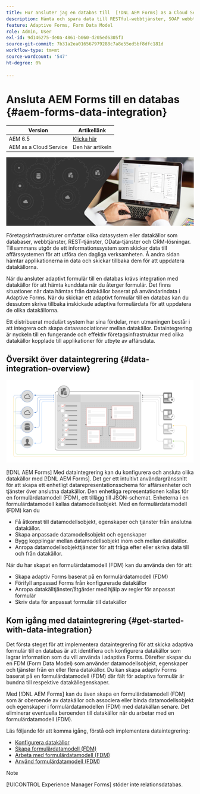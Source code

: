 ```yaml
---
title: Hur ansluter jag en databas till  [!DNL AEM Forms] as a Cloud Service?
description: Hämta och spara data till RESTful-webbtjänster, SOAP webbtjänster och OData-tjänster från ett adaptivt formulär eller ett AEM arbetsflöde.
feature: Adaptive Forms, Form Data Model
role: Admin, User
exl-id: 9d146275-de0a-4861-b060-d205ed6305f3
source-git-commit: 7b31a2ea016567979288c7a8e55ed5bf8dfc181d
workflow-type: tm+mt
source-wordcount: '547'
ht-degree: 0%

---
```


# Ansluta AEM Forms till en databas {#aem-forms-data-integration}

| Version | Artikellänk |
| -------- | ---------------------------- |
| AEM 6.5 | [Klicka här](https://experienceleague.adobe.com/docs/experience-manager-65/forms/form-data-model/data-integration.html) |
| AEM as a Cloud Service | Den här artikeln |



![Dataintegrering](do-not-localize/data-integeration.png)

Företagsinfrastrukturer omfattar olika datasystem eller datakällor som databaser, webbtjänster, REST-tjänster, OData-tjänster och CRM-lösningar. Tillsammans utgör de ett informationssystem som skickar data till affärssystemen för att utföra den dagliga verksamheten. Å andra sidan hämtar applikationerna in data och skickar tillbaka dem för att uppdatera datakällorna.

När du ansluter adaptivt formulär till en databas krävs integration med datakällor för att hämta kunddata när du återger formulär. Det finns situationer när data hämtas från datakällor baserat på användarindata i Adaptive Forms. När du skickar ett adaptivt formulär till en databas kan du dessutom skriva tillbaka inskickade adaptiva formulärdata för att uppdatera de olika datakällorna.

Ett distribuerat modulärt system har sina fördelar, men utmaningen består i att integrera och skapa dataassociationer mellan datakällor. Dataintegrering är nyckeln till en fungerande och effektiv företagsinfrastruktur med olika datakällor kopplade till applikationer för utbyte av affärsdata.

## Översikt över dataintegrering {#data-integration-overview}

![aem-forms-data-integration](assets/aem-forms-data-integeration.png)

[!DNL AEM Forms] Med dataintegrering kan du konfigurera och ansluta olika datakällor med [!DNL AEM Forms]. Det ger ett intuitivt användargränssnitt för att skapa ett enhetligt datarepresentationsschema för affärsenheter och tjänster över anslutna datakällor. Den enhetliga representationen kallas för en formulärdatamodell (FDM), ett tillägg till JSON-schemat. Enheterna i en formulärdatamodell kallas datamodellsobjekt. Med en formulärdatamodell (FDM) kan du

* Få åtkomst till datamodellsobjekt, egenskaper och tjänster från anslutna datakällor.
* Skapa anpassade datamodellsobjekt och egenskaper
* Bygg kopplingar mellan datamodellsobjekt inom och mellan datakällor.
* Anropa datamodellsobjekttjänster för att fråga efter eller skriva data till och från datakällor.

När du har skapat en formulärdatamodell (FDM) kan du använda den för att:

* Skapa adaptiv Forms baserat på en formulärdatamodell (FDM)
* Förifyll anpassad Forms från konfigurerade datakällor
* Anropa datakälltjänster/åtgärder med hjälp av regler för anpassat formulär
* Skriv data för anpassat formulär till datakällor

## Kom igång med dataintegrering {#get-started-with-data-integration}

Det första steget för att implementera dataintegrering för att skicka adaptiva formulär till en databas är att identifiera och konfigurera datakällor som lagrar information som du vill använda i adaptiva Forms. Därefter skapar du en FDM (Form Data Model) som använder datamodellsobjekt, egenskaper och tjänster från en eller flera datakällor. Du kan skapa adaptiv Forms baserat på en formulärdatamodell (FDM) där fält för adaptiva formulär är bundna till respektive datakällegenskaper.

Med [!DNL AEM Forms] kan du även skapa en formulärdatamodell (FDM) som är oberoende av datakällor och associera eller binda datamodellsobjekt och egenskaper i formulärdatamodellen (FDM) med datakällan senare. Det eliminerar eventuella beroenden till datakällor när du arbetar med en formulärdatamodell (FDM).

Läs följande för att komma igång, förstå och implementera dataintegrering:

* [Konfigurera datakällor](configure-data-sources.md)
* [Skapa formulärdatamodell (FDM)](create-form-data-models.md)
* [Arbeta med formulärdatamodell (FDM)](work-with-form-data-model.md)
* [Använd formulärdatamodell (FDM)](using-form-data-model.md)

>[!NOTE]
>
>[!UICONTROL Experience Manager Forms] stöder inte relationsdatabas.